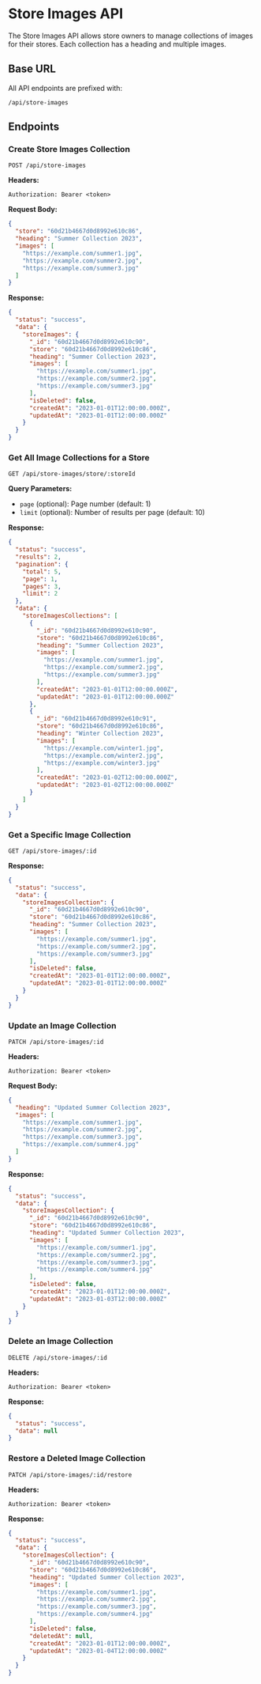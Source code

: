 # Store Images API

The Store Images API allows store owners to manage collections of images for their stores. Each collection has a heading and multiple images.

## Base URL

All API endpoints are prefixed with:

```
/api/store-images
```

## Endpoints

### Create Store Images Collection

```
POST /api/store-images
```

**Headers:**

```
Authorization: Bearer <token>
```

**Request Body:**

```json
{
  "store": "60d21b4667d0d8992e610c86",
  "heading": "Summer Collection 2023",
  "images": [
    "https://example.com/summer1.jpg",
    "https://example.com/summer2.jpg",
    "https://example.com/summer3.jpg"
  ]
}
```

**Response:**

```json
{
  "status": "success",
  "data": {
    "storeImages": {
      "_id": "60d21b4667d0d8992e610c90",
      "store": "60d21b4667d0d8992e610c86",
      "heading": "Summer Collection 2023",
      "images": [
        "https://example.com/summer1.jpg",
        "https://example.com/summer2.jpg",
        "https://example.com/summer3.jpg"
      ],
      "isDeleted": false,
      "createdAt": "2023-01-01T12:00:00.000Z",
      "updatedAt": "2023-01-01T12:00:00.000Z"
    }
  }
}
```

### Get All Image Collections for a Store

```
GET /api/store-images/store/:storeId
```

**Query Parameters:**

- `page` (optional): Page number (default: 1)
- `limit` (optional): Number of results per page (default: 10)

**Response:**

```json
{
  "status": "success",
  "results": 2,
  "pagination": {
    "total": 5,
    "page": 1,
    "pages": 3,
    "limit": 2
  },
  "data": {
    "storeImagesCollections": [
      {
        "_id": "60d21b4667d0d8992e610c90",
        "store": "60d21b4667d0d8992e610c86",
        "heading": "Summer Collection 2023",
        "images": [
          "https://example.com/summer1.jpg",
          "https://example.com/summer2.jpg",
          "https://example.com/summer3.jpg"
        ],
        "createdAt": "2023-01-01T12:00:00.000Z",
        "updatedAt": "2023-01-01T12:00:00.000Z"
      },
      {
        "_id": "60d21b4667d0d8992e610c91",
        "store": "60d21b4667d0d8992e610c86",
        "heading": "Winter Collection 2023",
        "images": [
          "https://example.com/winter1.jpg",
          "https://example.com/winter2.jpg",
          "https://example.com/winter3.jpg"
        ],
        "createdAt": "2023-01-02T12:00:00.000Z",
        "updatedAt": "2023-01-02T12:00:00.000Z"
      }
    ]
  }
}
```

### Get a Specific Image Collection

```
GET /api/store-images/:id
```

**Response:**

```json
{
  "status": "success",
  "data": {
    "storeImagesCollection": {
      "_id": "60d21b4667d0d8992e610c90",
      "store": "60d21b4667d0d8992e610c86",
      "heading": "Summer Collection 2023",
      "images": [
        "https://example.com/summer1.jpg",
        "https://example.com/summer2.jpg",
        "https://example.com/summer3.jpg"
      ],
      "isDeleted": false,
      "createdAt": "2023-01-01T12:00:00.000Z",
      "updatedAt": "2023-01-01T12:00:00.000Z"
    }
  }
}
```

### Update an Image Collection

```
PATCH /api/store-images/:id
```

**Headers:**

```
Authorization: Bearer <token>
```

**Request Body:**

```json
{
  "heading": "Updated Summer Collection 2023",
  "images": [
    "https://example.com/summer1.jpg",
    "https://example.com/summer2.jpg",
    "https://example.com/summer3.jpg",
    "https://example.com/summer4.jpg"
  ]
}
```

**Response:**

```json
{
  "status": "success",
  "data": {
    "storeImagesCollection": {
      "_id": "60d21b4667d0d8992e610c90",
      "store": "60d21b4667d0d8992e610c86",
      "heading": "Updated Summer Collection 2023",
      "images": [
        "https://example.com/summer1.jpg",
        "https://example.com/summer2.jpg",
        "https://example.com/summer3.jpg",
        "https://example.com/summer4.jpg"
      ],
      "isDeleted": false,
      "createdAt": "2023-01-01T12:00:00.000Z",
      "updatedAt": "2023-01-03T12:00:00.000Z"
    }
  }
}
```

### Delete an Image Collection

```
DELETE /api/store-images/:id
```

**Headers:**

```
Authorization: Bearer <token>
```

**Response:**

```json
{
  "status": "success",
  "data": null
}
```

### Restore a Deleted Image Collection

```
PATCH /api/store-images/:id/restore
```

**Headers:**

```
Authorization: Bearer <token>
```

**Response:**

```json
{
  "status": "success",
  "data": {
    "storeImagesCollection": {
      "_id": "60d21b4667d0d8992e610c90",
      "store": "60d21b4667d0d8992e610c86",
      "heading": "Updated Summer Collection 2023",
      "images": [
        "https://example.com/summer1.jpg",
        "https://example.com/summer2.jpg",
        "https://example.com/summer3.jpg",
        "https://example.com/summer4.jpg"
      ],
      "isDeleted": false,
      "deletedAt": null,
      "createdAt": "2023-01-01T12:00:00.000Z",
      "updatedAt": "2023-01-04T12:00:00.000Z"
    }
  }
}
```
